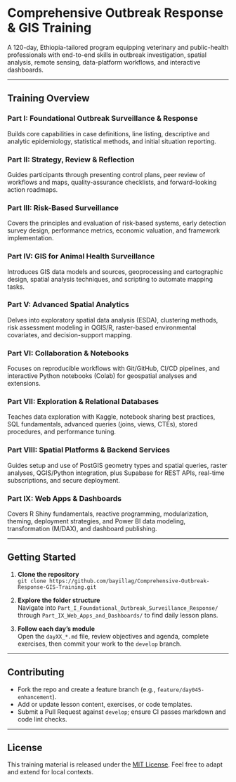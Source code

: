 # Comprehensive Outbreak Response & GIS Training

A 120-day, Ethiopia-tailored program equipping veterinary and public-health professionals with end-to-end skills in outbreak investigation, spatial analysis, remote sensing, data-platform workflows, and interactive dashboards.

---

## Training Overview

### Part I: Foundational Outbreak Surveillance & Response  
Builds core capabilities in case definitions, line listing, descriptive and analytic epidemiology, statistical methods, and initial situation reporting.

### Part II: Strategy, Review & Reflection  
Guides participants through presenting control plans, peer review of workflows and maps, quality-assurance checklists, and forward-looking action roadmaps.

### Part III: Risk-Based Surveillance  
Covers the principles and evaluation of risk-based systems, early detection survey design, performance metrics, economic valuation, and framework implementation.

### Part IV: GIS for Animal Health Surveillance  
Introduces GIS data models and sources, geoprocessing and cartographic design, spatial analysis techniques, and scripting to automate mapping tasks.

### Part V: Advanced Spatial Analytics  
Delves into exploratory spatial data analysis (ESDA), clustering methods, risk assessment modeling in QGIS/R, raster-based environmental covariates, and decision-support mapping.

### Part VI: Collaboration & Notebooks  
Focuses on reproducible workflows with Git/GitHub, CI/CD pipelines, and interactive Python notebooks (Colab) for geospatial analyses and extensions.

### Part VII: Exploration & Relational Databases  
Teaches data exploration with Kaggle, notebook sharing best practices, SQL fundamentals, advanced queries (joins, views, CTEs), stored procedures, and performance tuning.

### Part VIII: Spatial Platforms & Backend Services  
Guides setup and use of PostGIS geometry types and spatial queries, raster analyses, QGIS/Python integration, plus Supabase for REST APIs, real-time subscriptions, and secure deployment.

### Part IX: Web Apps & Dashboards  
Covers R Shiny fundamentals, reactive programming, modularization, theming, deployment strategies, and Power BI data modeling, transformation (M/DAX), and dashboard publishing.

---

## Getting Started

1. **Clone the repository**  
   `git clone https://github.com/bayillag/Comprehensive-Outbreak-Response-GIS-Training.git`

2. **Explore the folder structure**  
   Navigate into `Part_I_Foundational_Outbreak_Surveillance_Response/` through `Part_IX_Web_Apps_and_Dashboards/` to find daily lesson plans.

3. **Follow each day’s module**  
   Open the `dayXX_*.md` file, review objectives and agenda, complete exercises, then commit your work to the `develop` branch.

---

## Contributing

- Fork the repo and create a feature branch (e.g., `feature/day045-enhancement`).  
- Add or update lesson content, exercises, or code templates.  
- Submit a Pull Request against `develop`; ensure CI passes markdown and code lint checks.  

---

## License

This training material is released under the [MIT License](LICENSE). Feel free to adapt and extend for local contexts.
